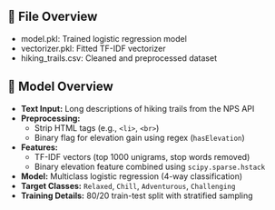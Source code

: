 ## 📁 File Overview

- model.pkl: Trained logistic regression model
- vectorizer.pkl: Fitted TF-IDF vectorizer
- hiking_trails.csv: Cleaned and preprocessed dataset

## 🧠 Model Overview

- **Text Input:** Long descriptions of hiking trails from the NPS API
- **Preprocessing:** 
  - Strip HTML tags (e.g., `<li>`, `<br>`)
  - Binary flag for elevation gain using regex (`hasElevation`)
- **Features:** 
  - TF-IDF vectors (top 1000 unigrams, stop words removed)
  - Binary elevation feature combined using `scipy.sparse.hstack`
- **Model:** Multiclass logistic regression (4-way classification)
- **Target Classes:** `Relaxed`, `Chill`, `Adventurous`, `Challenging`
- **Training Details:** 80/20 train-test split with stratified sampling
